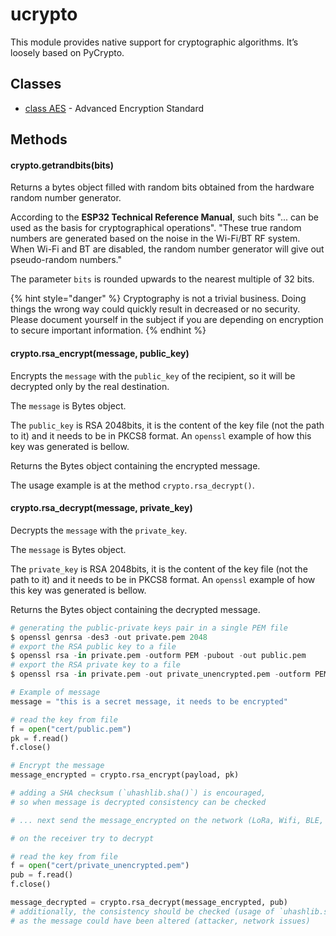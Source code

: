 # ucrypto

This module provides native support for cryptographic algorithms. It’s loosely based on PyCrypto.

## Classes

* [class AES](../pycom/aes.md) - Advanced Encryption Standard

## **Methods**

#### crypto.getrandbits\(bits\)

Returns a bytes object filled with random bits obtained from the hardware random number generator.

According to the **ESP32 Technical Reference Manual**, such bits "... can be used as the basis for cryptographical operations". "These true random numbers are generated based on the noise in the Wi-Fi/BT RF system. When Wi-Fi and BT are disabled, the random number generator will give out pseudo-random numbers."

The parameter `bits` is rounded upwards to the nearest multiple of 32 bits.

{% hint style="danger" %}
Cryptography is not a trivial business. Doing things the wrong way could quickly result in decreased or no security. Please document yourself in the subject if you are depending on encryption to secure important information.
{% endhint %}

#### crypto.rsa_encrypt\(message, public_key)

Encrypts the `message` with the `public_key` of the recipient, so it will be decrypted only by the real destination.

The `message` is Bytes object.

The `public_key` is RSA 2048bits, it is the content of the key file (not the path to it) and it needs to be in PKCS8 format. An `openssl` example of how this key was generated is bellow.

Returns the Bytes object containing the encrypted message.

The usage example is at the method `crypto.rsa_decrypt()`.

#### crypto.rsa_decrypt\(message, private_key)

Decrypts the `message` with the `private_key`.

The `message` is Bytes object.

The `private_key` is RSA 2048bits, it is the content of the key file (not the path to it) and it needs to be in PKCS8 format. An `openssl` example of how this key was generated is bellow.

Returns the Bytes object containing the decrypted message.

```python
# generating the public-private keys pair in a single PEM file
$ openssl genrsa -des3 -out private.pem 2048
# export the RSA public key to a file
$ openssl rsa -in private.pem -outform PEM -pubout -out public.pem
# export the RSA private key to a file
$ openssl rsa -in private.pem -out private_unencrypted.pem -outform PEM

# Example of message
message = "this is a secret message, it needs to be encrypted"

# read the key from file
f = open("cert/public.pem")
pk = f.read()
f.close()

# Encrypt the message
message_encrypted = crypto.rsa_encrypt(payload, pk)

# adding a SHA checksum (`uhashlib.sha()`) is encouraged,
# so when message is decrypted consistency can be checked

# ... next send the message_encrypted on the network (LoRa, Wifi, BLE, Cellular)

# on the receiver try to decrypt

# read the key from file
f = open("cert/private_unencrypted.pem")
pub = f.read()
f.close()

message_decrypted = crypto.rsa_decrypt(message_encrypted, pub)
# additionally, the consistency should be checked (usage of `uhashlib.sha()``)
# as the message could have been altered (attacker, network issues)
```
